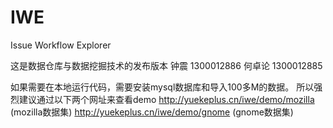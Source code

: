 # IWE
Issue Workflow Explorer

这是数据仓库与数据挖掘技术的发布版本
钟震 1300012886
何卓论 1300012885

如果需要在本地运行代码，需要安装mysql数据库和导入100多M的数据。
所以强烈建议通过以下两个网址来查看demo
http://yuekeplus.cn/iwe/demo/mozilla	(mozilla数据集)
http://yuekeplus.cn/iwe/demo/gnome		(gnome数据集)
